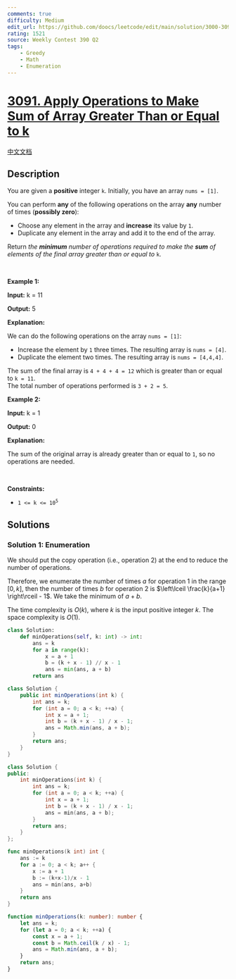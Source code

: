 ```yaml
---
comments: true
difficulty: Medium
edit_url: https://github.com/doocs/leetcode/edit/main/solution/3000-3099/3091.Apply%20Operations%20to%20Make%20Sum%20of%20Array%20Greater%20Than%20or%20Equal%20to%20k/README_EN.md
rating: 1521
source: Weekly Contest 390 Q2
tags:
    - Greedy
    - Math
    - Enumeration
---
```


<!-- problem:start -->

# [3091. Apply Operations to Make Sum of Array Greater Than or Equal to k](https://leetcode.com/problems/apply-operations-to-make-sum-of-array-greater-than-or-equal-to-k)

[中文文档](/solution/3000-3099/3091.Apply%20Operations%20to%20Make%20Sum%20of%20Array%20Greater%20Than%20or%20Equal%20to%20k/README.md)

## Description

<p>You are given a <strong>positive</strong> integer <code>k</code>. Initially, you have an array <code>nums = [1]</code>.</p>

<p>You can perform <strong>any</strong> of the following operations on the array <strong>any</strong> number of times (<strong>possibly zero</strong>):</p>

<ul>
	<li>Choose any element in the array and <strong>increase</strong> its value by <code>1</code>.</li>
	<li>Duplicate any element in the array and add it to the end of the array.</li>
</ul>

<p>Return <em>the <strong>minimum</strong> number of operations required to make the <strong>sum</strong> of elements of the final array greater than or equal to </em><code>k</code>.</p>

<p>&nbsp;</p>
<p><strong class="example">Example 1:</strong></p>

<div class="example-block">
<p><strong>Input:</strong> <span class="example-io">k = 11</span></p>

<p><strong>Output:</strong> <span class="example-io">5</span></p>

<p><strong>Explanation:</strong></p>

<p>We can do the following operations on the array <code>nums = [1]</code>:</p>

<ul>
	<li>Increase the element by <code>1</code> three times. The resulting array is <code>nums = [4]</code>.</li>
	<li>Duplicate the element two times. The resulting array is <code>nums = [4,4,4]</code>.</li>
</ul>

<p>The sum of the final array is <code>4 + 4 + 4 = 12</code> which is greater than or equal to <code>k = 11</code>.<br />
The total number of operations performed is <code>3 + 2 = 5</code>.</p>
</div>

<p><strong class="example">Example 2:</strong></p>

<div class="example-block">
<p><strong>Input:</strong> <span class="example-io">k = 1</span></p>

<p><strong>Output:</strong> <span class="example-io">0</span></p>

<p><strong>Explanation:</strong></p>

<p>The sum of the original array is already greater than or equal to <code>1</code>, so no operations are needed.</p>
</div>

<p>&nbsp;</p>
<p><strong>Constraints:</strong></p>

<ul>
	<li><code>1 &lt;= k &lt;= 10<sup>5</sup></code></li>
</ul>

## Solutions

<!-- solution:start -->

### Solution 1: Enumeration

We should put the copy operation (i.e., operation $2$) at the end to reduce the number of operations.

Therefore, we enumerate the number of times $a$ for operation $1$ in the range $[0, k]$, then the number of times $b$ for operation $2$ is $\left\lceil \frac{k}{a+1} \right\rceil - 1$. We take the minimum of $a+b$.

The time complexity is $O(k)$, where $k$ is the input positive integer $k$. The space complexity is $O(1)$.

<!-- tabs:start -->

```python
class Solution:
    def minOperations(self, k: int) -> int:
        ans = k
        for a in range(k):
            x = a + 1
            b = (k + x - 1) // x - 1
            ans = min(ans, a + b)
        return ans
```

```java
class Solution {
    public int minOperations(int k) {
        int ans = k;
        for (int a = 0; a < k; ++a) {
            int x = a + 1;
            int b = (k + x - 1) / x - 1;
            ans = Math.min(ans, a + b);
        }
        return ans;
    }
}
```

```cpp
class Solution {
public:
    int minOperations(int k) {
        int ans = k;
        for (int a = 0; a < k; ++a) {
            int x = a + 1;
            int b = (k + x - 1) / x - 1;
            ans = min(ans, a + b);
        }
        return ans;
    }
};
```

```go
func minOperations(k int) int {
	ans := k
	for a := 0; a < k; a++ {
		x := a + 1
		b := (k+x-1)/x - 1
		ans = min(ans, a+b)
	}
	return ans
}
```

```ts
function minOperations(k: number): number {
    let ans = k;
    for (let a = 0; a < k; ++a) {
        const x = a + 1;
        const b = Math.ceil(k / x) - 1;
        ans = Math.min(ans, a + b);
    }
    return ans;
}
```

<!-- tabs:end -->

<!-- solution:end -->

<!-- problem:end -->
